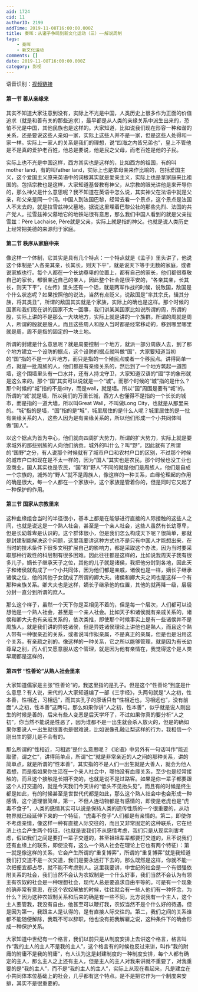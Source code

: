 ```yaml
---
aid: 1724
cid: 11
authorID: 2199
addTime: 2019-11-08T16:00:00.000Z
title: 秦晖：从诸子争鸣到新文化运动（三）——解说周制
tags:
    - 秦晖
    - 新文化运动
comments: []
date: 2019-11-08T16:00:00.000Z
category: 影视
---
```


语音识别：[视频链接](https://www.youtube.com/watch?index=3&list=PL---0eciYejD9JYjZQDcygSLHzrxifA4l&v=pY29WtzlxF8)

#### [](#%E7%AC%AC%E4%B8%80%E8%8A%82-%E5%96%84%E4%BB%8E%E4%BA%B2%E7%BC%98%E6%9D%A5)**第一节 善从亲缘来**

其实不知道大家注意到没有，实际上不光是中国，人类历史上很多作为正面的价值追求（就是和善有关的那些追求），最早都是从人类的亲缘关系中派生出来的，恐怕不光是中国，其他民族也是这样的。大家知道，比如说我们现在形容一种和谐的关系，还是要说这些人亲如一家，实际上这些人并不是一家，但是这些人处得和一家一样。实际上一家人的关系是我们的理想，说“四海之内皆兄弟也”，皇上不管他是不是真的爱护老百姓，他总是要说，他是民之父母，而老百姓是他的子民。

实际上也不光是中国这样，西方其实也是这样的，比如西方的祖国，有的叫mother land，有的叫father land，实际上也是拿母亲来作比喻的，包括爱国主义，这个爱国主义原来英语中的词根其实就是爱亲主义，实际上也是拿家庭来比祖国的。包括宗教也是这样，大家知道基督教有神父，从宗教的眼光讲他是来开导你的，那么神父是什么意思呢？我不知道在英语中怎么说，其实神父在法语中就是父亲，和父亲是同一个词。中国人到法国巴黎，经常去看一个景点，这个景点是法国人不太去的，就是拉雪兹神父墓地。据说这里埋着巴黎公社的那些先烈、法国的共产党人。拉雪兹神父墓地它的地铁站很有意思，那么我们中国人看到的就是父亲拉雪兹：Père Lachaise, Père就是父亲，实际上就是指的神父。也就是说人类历史上经常把美德的来源归于家庭。

#### [](#%E7%AC%AC%E4%BA%8C%E8%8A%82-%E7%A7%A9%E5%BA%8F%E4%BB%8E%E5%AE%B6%E5%BA%AD%E4%B8%AD%E6%9D%A5)**第二节 秩序从家庭中来**

像这样一个体制，它其实是具有几个特点：一个特点就是《孟子》里头讲了，他说这个体制是“人各亲其亲，长其长，则天下平”，就是说天下等于无数的家庭，或者说家族也行。每个人都在一个长幼尊卑的位置上，都有自己的家长，他们都很尊敬自己的家长，都很亲近自己的亲人，因此整个社会是很平安的，“各亲其亲，长其长，则天下平”，《左传》里头还有一个话，就是两军作战的时候，说敌国，敌国是个什么状态呢？如果按照他的说法，当然有点贬义，说敌国是“率其宗氏，辑其分族，将其类丑”，所谓的敌国其实就是个家族，实际上的确也是这样。那个时候的国家和我们现在讲的国家不太一回事，我们讲某某国家比如说所谓的周，所谓的殷，实际上讲的不是那么一大块地方，实际上就是讲的一个族群。所谓的周就是周人，所谓的殷就是殷人。而且这些周人和殷人当时都是经常移动的，移到哪里哪里就是周，周不是指的固定的一块土地。

所谓的封建是什么意思呢？就是周要控制一个地方，就派一部分周族人去，到了那个地方建立一个设防的据点，这个设防的据点就叫做“国”，大家要知道当初的“国”指的不是一大片地方，而只是指的一个殖民点或者一个移民点。讲得简单一点，就是一批周族的人，他们都是有亲缘关系的，然后到了一个地方筑起一道围墙，这个围墙里头有一口水井，还有人持戈守卫，大家知道汉语的“國”字的象形就是这么来的。那个“国”其实可以说就是一个“城”。而那个时候的“城”指的是什么？那个时候的“城”指的不是city，而是wall，就是墙。所以“国”周围是要有“城”的。所谓的“城”就是墙，所以我们的万里长城，西方人也懂得不是指的一个长长的城市，而是指的一道大墙，所以叫Great Wall，不叫做Long City，也就是从那里来的。“城”指的是墙，“国”指的是“城”，城里居住的是什么人呢？城里居住的是一批有亲缘关系的人，这些人因为是有亲缘关系的，所以他们形成一个小共同体叫做“国人”。

以这个据点为首为中心，他们就向四周扩大势力，所谓的扩大势力，实际上就是要求城外的那些别族的人向他们纳贡。城外的叫什么？叫“野”，因此就有了所谓的“国野”之分，有人说那个时候就有了城市户口和农村户口的区别，不过那个时候的城市户口和现在是不太一样的，因为“国人”其实也是农民，那个时候也没工业也没商业，国人其实也是农民，“国”和“野人”不同的就是他们是周族人，他们是自成一个宗族的，城外的“野人”就不是周族人，像这样的一种关系，血缘伦理起的作用的确是很大，每一个人都在一个家族中，这个家族是管着你的，但是同时它又起了一种保护的作用。

#### [](#%E7%AC%AC%E4%B8%89%E8%8A%82-%E5%9B%BD%E5%AE%B6%E4%BB%8E%E5%AE%97%E6%95%99%E9%87%8C%E6%9D%A5)**第三节 国家从宗教里来**

这种血缘组合当时的半径很小，基本上都是在能够进行直接的人际接触的这些人之间，也就是说这是一个熟人社会，甚至是一个亲人社会，这些人虽然有长幼尊卑，但是长幼尊卑是认识的。这个群体很小，但是我们怎么构成天下呢？很简单，那就是封建制能解决这个问题，这里我要讲这种方式也不是只有中国人才能想出来，在当时的技术条件下很多文明扩展自己的影响力，都是采取这个办法，因为当时要采取那种行政性的科层制有很多困难。因此往往都是这样的，比如说我周天子我有很多儿子，嫡长子继承天子之位，其他的儿子就是诸侯，我把他分封到各地，因此天子和诸侯就构成了一个小共同体，因为他们都是亲戚，诸侯也是一样，嫡长子继承诸侯之位，他的其他子女就成了所谓的卿大夫。诸侯和卿大夫之间也是这样一个有那种亲族关系。卿大夫也是这样，嫡长子继承他的位置，其他的就再降一级，层层分封一直分到所谓的庶人。

那么这个样子，虽然一个天下你是互相见不着的，但是每一个层次，人们都可以设想他是一个熟人社会，甚至是一个亲人社会。比如天子和诸侯就有亲戚关系的，诸侯和卿大夫也有亲戚关系的，依次类推，即使那个时候事实上是有一些诸侯并不是周族人，就是我们讲的异姓诸侯，但是异姓诸侯理论上讲他也是熟人，而且这个熟人带有一种很亲近的关系，或者说叫作拟亲属，不是真正的亲属，但是也是沿用这个关系，有亲疏之别的。像这样的一种关系，它之所以能够管理，就是因为有长幼尊卑之别，而人们又愿意服从这个管理，就是因为他有亲情在，我觉得这个是人类早期都是这样的，

#### [](#%E7%AC%AC%E5%9B%9B%E8%8A%82-%E6%80%A7%E5%96%84%E8%AE%BA-%E4%BB%8E%E7%86%9F%E4%BA%BA%E7%A4%BE%E4%BC%9A%E9%87%8C%E6%9D%A5)**第四节 “性善论”从熟人社会里来**

大家知道儒家是主张“性善论”的，我这里指的是孔子。但是这个“性善论”到底是什么意思？有人说，宋代的人大家知道编了一部《三字经》，头两句就是“人之初，性本善，性相近，习相远”，而其实孔子的原话只有“性相近也，习相远也”，没有前面“人之初，性本善”这两句。那么如果你讲“人之初，性本善”，似乎就是说人刚出生的时候是善的，后来有些人变恶是后天学坏了，不过如果你真的要分析“人之初”，你当然不能说是性恶了，因为谁都不是一出生就会杀人放火的，但是的确如果你要说人一出生就很善也是很难说，比如说像孔融让梨这样的行为，我相信一个刚出生的婴儿是不会有的。

那么所谓的“性相近，习相远”是什么意思呢？《论语》中另外有一句话叫作“能近取譬，谓之仁”，讲得简单点，所谓“仁”就是非常亲近的人之间的那种关系，讲的简单点，就是所谓的“性本善”，其实指的不是人们一出生就是大善人，就会为他人着想，而是指如果你生活在一个亲人社会中，哪怕没有血缘关系，至少也是经常接触的，而且这个接触是长期不变的，也就是说不是过路客。如果是你一辈子都要跟这个人打交道的，就是今天我们今天讲的“低头不见抬头见”，而且有的时候是终生都是如此，有的时候甚至是世世代代都是如此，那么这个熟人社会中也会形成一种感情，这个道理很简单，第一，不但人连动物都是有感情的，即使是老虎也是“虎毒不食子”，人类的感情其实可以说是保持人类的遗传性质的一个很重要的，从动物界就已经延伸下来的一个特征，“虎毒不食子”人们都是有亲情的。第二，即使你不考虑亲情，像这样一种有直接人际交往的，而且又非常固定的这种联系，它在经济上也会产生两个特征，（也就是说我们不从感情考虑，我们只是从现实利害考虑，假如我们之间是要打一辈子交道的，甚至祖祖辈辈都要打交道的，且不说我们还有血缘上的联系，即使没有，这么一个熟人社会在理论上它也有两个特征）：第一就是像这样的关系，它会产生所谓的“重复博弈”，所谓的“重复博弈”就是我知道我们打交道不是一次交道，我们是要永远打下去的，那么既然是这样，你就不能一次把便宜都占尽，就不能不考虑别人。这里我要讲，中世纪的社会是一个有很强依附关系的社会，我们当然不会认为农奴制是一个什么好事，我们当然不会认为有领主有农奴的社会是一种理想社会，现代人总是要追求自由平等的。可是有一个现象的确非常有意思，在这个农奴解放的时候，往往就会有一些人他们有一种怀念，为什么？因为这种农奴制关系和后来的确是有一些不同，比方说我有一个主人，这个主人要管我，我没有自由，他甚至可以鞭打我，农奴当然不是个什么好的待遇，但是因为第一，我跟主人是认得的，是有直接人际交往的。第二，我们之间的关系谁都不能随便解除，我既不可以辞职，他也没有把我解雇之说，这种条件下的确会形成一种保护关系。

大家知道中世纪有一个格言，我们以前只是从制度安排上去讲这个格言，格言叫作“我的主人的主人不是我的主人”，这个格言有的时候也反过来讲，叫作”我的附庸的附庸不是我的附庸”，有人认为这是封建制度的一种制度安排，每个人都有确定的主人，那么主人之上还有主人，但是主人的主人对我来讲就不重要了，对我重要的是“我的主人”，而不是“我的主人的主人”，实际上从现在看起来，凡是建立在小共同体本位基础上的社会，几乎都有这个特点。是不是把它作为一个制度来安排，其实不是很重要的。

